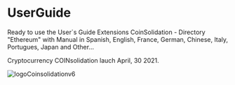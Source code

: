 # UserGuide
Ready to use the User`s Guide Extensions CoinSolidation - Directory "Ethereum" with Manual in Spanish, English, France, German, Chinese, Italy, Portugues, Japan and Other...

Cryptocurrency COINsolidation lauch April, 30 2021.

![logoCoinsolidationv6](https://user-images.githubusercontent.com/74171247/114766954-a65a7500-9d2c-11eb-864f-9b3ad034d76a.png)
